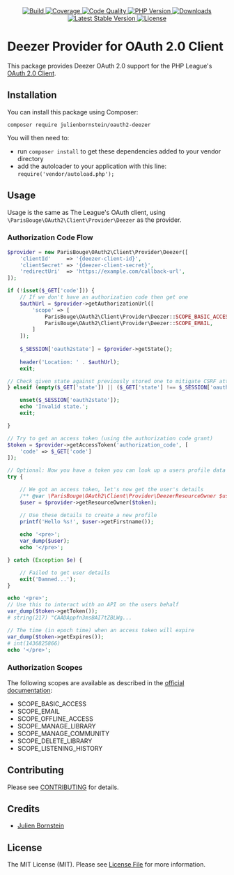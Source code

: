<div align="center">
    <a href="https://travis-ci.org/julienbornstein/oauth2-deezer" title="Build">
        <img src="https://img.shields.io/travis/julienbornstein/oauth2-deezer.svg?style=for-the-badge" alt="Build">
    </a>
    <a href="https://scrutinizer-ci.com/g/julienbornstein/oauth2-deezer/" title="Coverage">
        <img src="https://img.shields.io/scrutinizer/coverage/g/julienbornstein/oauth2-deezer.svg?style=for-the-badge" alt="Coverage">
    </a>
    <a href="https://scrutinizer-ci.com/g/julienbornstein/oauth2-deezer/" title="Code Quality">
        <img src="https://img.shields.io/scrutinizer/g/julienbornstein/oauth2-deezer.svg?style=for-the-badge" alt="Code Quality">
    </a>
    <a href="https://php.net" title="PHP Version">
        <img src="https://img.shields.io/badge/php-%3E%3D%207.1-8892BF.svg?style=for-the-badge" alt="PHP Version">
    </a>
    <a href="https://packagist.org/packages/julienbornstein/oauth2-deezer" title="Downloads">
        <img src="https://img.shields.io/packagist/dt/julienbornstein/oauth2-deezer.svg?style=for-the-badge" alt="Downloads">
    </a>
    <a href="https://packagist.org/packages/julienbornstein/oauth2-deezer" title="Latest Stable Version">
        <img src="https://img.shields.io/packagist/v/julienbornstein/oauth2-deezer.svg?style=for-the-badge" alt="Latest Stable Version">
    </a>
    <a href="https://packagist.org/packages/julienbornstein/oauth2-deezer" title="License">
        <img src="https://img.shields.io/packagist/l/julienbornstein/oauth2-deezer.svg?style=for-the-badge" alt="License">
    </a>
</div>

# Deezer Provider for OAuth 2.0 Client

This package provides Deezer OAuth 2.0 support for the PHP League's [OAuth 2.0 Client](https://github.com/thephpleague/oauth2-client).

## Installation

You can install this package using Composer:

```
composer require julienbornstein/oauth2-deezer
```

You will then need to:
* run ``composer install`` to get these dependencies added to your vendor directory
* add the autoloader to your application with this line: ``require('vendor/autoload.php');``

## Usage

Usage is the same as The League's OAuth client, using `\ParisBouge\OAuth2\Client\Provider\Deezer` as the provider.

### Authorization Code Flow

```php
$provider = new ParisBouge\OAuth2\Client\Provider\Deezer([
    'clientId'     => '{deezer-client-id}',
    'clientSecret' => '{deezer-client-secret}',
    'redirectUri'  => 'https://example.com/callback-url',
]);

if (!isset($_GET['code'])) {
    // If we don't have an authorization code then get one
    $authUrl = $provider->getAuthorizationUrl([
        'scope' => [
            ParisBouge\OAuth2\Client\Provider\Deezer::SCOPE_BASIC_ACCESS,
            ParisBouge\OAuth2\Client\Provider\Deezer::SCOPE_EMAIL,
        ]
    ]);
    
    $_SESSION['oauth2state'] = $provider->getState();
    
    header('Location: ' . $authUrl);
    exit;

// Check given state against previously stored one to mitigate CSRF attack
} elseif (empty($_GET['state']) || ($_GET['state'] !== $_SESSION['oauth2state'])) {

    unset($_SESSION['oauth2state']);
    echo 'Invalid state.';
    exit;

}

// Try to get an access token (using the authorization code grant)
$token = $provider->getAccessToken('authorization_code', [
    'code' => $_GET['code']
]);

// Optional: Now you have a token you can look up a users profile data
try {

    // We got an access token, let's now get the user's details
    /** @var \ParisBouge\OAuth2\Client\Provider\DeezerResourceOwner $user */
    $user = $provider->getResourceOwner($token);

    // Use these details to create a new profile
    printf('Hello %s!', $user->getFirstname());
    
    echo '<pre>';
    var_dump($user);
    echo '</pre>';

} catch (Exception $e) {

    // Failed to get user details
    exit('Damned...');
}

echo '<pre>';
// Use this to interact with an API on the users behalf
var_dump($token->getToken());
# string(217) "CAADAppfn3msBAI7tZBLWg...

// The time (in epoch time) when an access token will expire
var_dump($token->getExpires());
# int(1436825866)
echo '</pre>';
```

### Authorization Scopes

The following scopes are available as described in the [official documentation](https://developers.deezer.com/api/permissions):

* SCOPE_BASIC_ACCESS
* SCOPE_EMAIL
* SCOPE_OFFLINE_ACCESS
* SCOPE_MANAGE_LIBRARY
* SCOPE_MANAGE_COMMUNITY
* SCOPE_DELETE_LIBRARY
* SCOPE_LISTENING_HISTORY

## Contributing

Please see [CONTRIBUTING](https://github.com/julienbornstein/oauth2-deezer/blob/master/CONTRIBUTING.md) for details.

## Credits

- [Julien Bornstein](https://github.com/julienbornstein)

## License

The MIT License (MIT). Please see [License File](https://github.com/julienbornstein/oauth2-deezer/blob/master/LICENSE) for more information.
